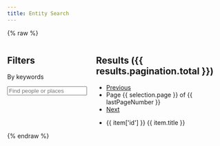 ```yaml
---
title: Entity Search
---
```


{% raw %}

<div id="search">
  <div class="columns">
    <form @submit.prevent="onSubmitInputs" class="search-inputs column is-3">
      <h2 class="undecorated">Filters</h2>
      <nav class="panel is-info">
        <p class="panel-heading">
          By keywords
        </p>
        <div class="panel-block">
          <div class="field">
            <div class="control has-icons-left">
              <input class="input" type="search" v-model="selection.query" autoComplete="off" placeholder="Find people or places" @search="search" @keyup="search">
              <span class="icon is-left">
                <i class="fas fa-search" aria-hidden="true"></i>
              </span>
            </div>
          </div>
        </div>
        <template v-for="(facet, facetKey) in facets">
          <p class="panel-heading">
            {{ facet.title }}
          </p>
          <div class="panel-block">
            <ul class="undecorated-list">
              <li v-for="option in getBuckets(facet)">
                <label class="checkbox">
                  <input type="checkbox" v-on:change="onClickOption" v-model="option.selected">
                  <template v-if="option.key=='person'"><i class="fas fa-user" aria-hidden="true"></i></template>
                  <template v-if="option.key=='place'"><i class="fas fa-map-pin" aria-hidden="true"></i></template>
                  <template v-if="option.key=='event'"><i class="fas fa-calendar" aria-hidden="true"></i></template>
                  {{ option.key }} ({{ option.doc_count }})
                </label>
              </li>
            </ul>
          </div>
        </template>
      </nav>
    </form>
    <div class="search-results column">
      <h2 class="undecorated">Results ({{ results.pagination.total }})</h2>
      <nav class="pagination" aria-label="pagination">
        <ul class="pagination-list">
          <li>
            <a href="#"
              v-on:click.prevent="onClickPrevPage"
              class="pagination-link"
              aria-label="Previous page"
            >Previous</a>
          </li>
          <li>
            Page {{ selection.page }} of {{ lastPageNumber }}
          </li>
          <li>
            <a href="#"
              v-on:click.prevent="onClickNextPage"
              class="pagination-link"
              aria-label="Next page"
            >Next</a>
          </li>
        </ul>
      </nav>
      <ul class="undecorated-list">
        <li v-for="item in items" :class="`entity-${item.type}`">
          <template v-if="item.type=='person'"><i class="fas fa-user" aria-hidden="true"></i></template>
          <template v-if="item.type=='place'"><i class="fas fa-map-pin" aria-hidden="true"></i></template>
          <template v-if="item.type=='event'"><i class="fas fa-calendar" aria-hidden="true"></i></template>
          <span class="is-hidden">{{ item['id'] }}</span>
          {{ item.title }}
        </li>
      </ul>
    </div>

  </div>
</div>
{% endraw %}

<script src="/assets/node_modules/itemsjs/dist/itemsjs.js"></script>
<script src="/assets/node_modules/vue/dist/vue.global.js"></script>
<script src="/assets/js/entities.js?ts={{ "now" | date: "%s" }}"></script>
